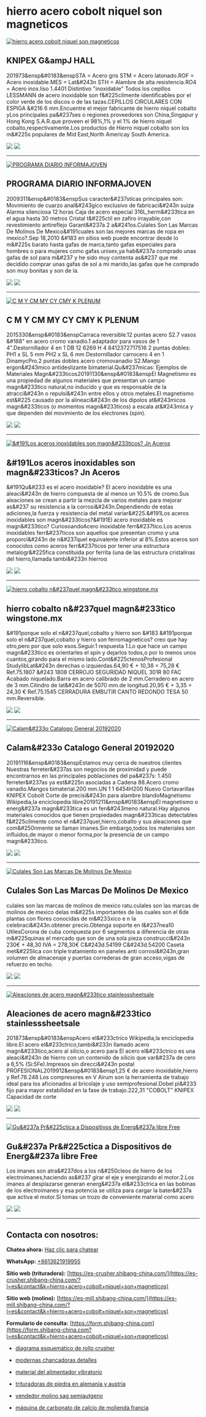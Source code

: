 # hierro acero cobolt niquel son magneticos

<a href="https://swt.shibang-china.com/?l=es&img&k=hierro+acero+cobolt+niquel+son+magneticos" target="_blank">![hierro acero cobolt niquel son magneticos](http://static.shibang-china.com/all-800x300/629.jpg)</a>

## KNIPEX G&ampJ HALL
201973&ensp&#0183&enspSTA = Acero gris STM = Acero latonado.ROF = Acero inoxidable.MES = Lat&#243n STH = Alambre de alta resistencia.RO4 = Acero inox.liso 1.4401 Distintivo "inoxidable" Todos los cepillos LESSMANN de acero inoxidable son f&#225cilmente identificables por el color verde de los discos o de las tazas.CEPILLOS CIRCULARES CON ESPIGA &#216 6 mm.Encuentre el mejor fabricante de hierro niquel cobalto yLos principales pa&#237ses o regiones proveedores son China,Singapur y Hong Kong S.A.R.que proveen el 98%,1% y el 1% de hierro niquel cobalto,respectivamente.Los productos de Hierro niquel cobalto son los m&#225s populares de Mid East,North Americay South America.


<a href="https://whatsapp.shibangsoft.com/WhatsApp.php" target="_blank" title="WhatsApp">![](http://static.shibang-china.com/icon/whatsapp.png)</a> <a href="https://swt.shibang-china.com/?l=es&icon&k=hierro+acero+cobolt+niquel+son+magneticos" target="_blank">![](http://static.shibang-china.com/icon/chat-es.png)</a>

---

<a href="https://swt.shibang-china.com/?l=es&img&k=hierro+acero+cobolt+niquel+son+magneticos" target="_blank">![PROGRAMA DIARIO INFORMAJOVEN](http://static.shibang-china.com/all-800x300/544.jpg)</a>

## PROGRAMA DIARIO INFORMAJOVEN
2009311&ensp&#0183&enspSus caracter&#237sticas principales son: Movimiento de cuarzo anal&#243gico exclusivo de fabricaci&#243n suiza Alarma silenciosa 12 horas Caja de acero especial 316L,herm&#233tica en el agua hasta 30 metros Cristal t&#225ctil en zafiro irrayable,con revestimiento antireflejo Garant&#237a 2 a&#241os.Culales Son Las Marcas De Molinos De Mexico&#191cuales son las mejores marcas de ropa en mexico?.Sep 18,2010 &#183 en sitios web puede encontrar desde lo m&#225s barato hasta gafas de marca,tanto gafas especiales para hombres o para mujeres como gafas unisex,ya hab&#237a comprado unas gafas de sol para m&#237 y he sido muy contenta as&#237 que me decidido comprar unas gafas de sol a mi marido,las gafas que he comprado son muy bonitas y son de la.


<a href="https://whatsapp.shibangsoft.com/WhatsApp.php" target="_blank" title="WhatsApp">![](http://static.shibang-china.com/icon/whatsapp.png)</a> <a href="https://swt.shibang-china.com/?l=es&icon&k=hierro+acero+cobolt+niquel+son+magneticos" target="_blank">![](http://static.shibang-china.com/icon/chat-es.png)</a>

---

<a href="https://swt.shibang-china.com/?l=es&img&k=hierro+acero+cobolt+niquel+son+magneticos" target="_blank">![C M Y CM MY CY CMY K PLENUM](http://static.shibang-china.com/all-800x300/683.jpg)</a>

## C M Y CM MY CY CMY K PLENUM
2015330&ensp&#0183&enspCarraca reversible.12 puntas acero S2.7 vasos &#188" en acero cromo vanadio.1 adaptador para vasos de 1 4".Destornillador 4 en 1 DB 12 6269 H 4 8412372717516 2 puntas dobles: PH1 x SL 5 mm PH2 x SL 6 mm Destornillador carrocero 4 en 1 DinamycPro.2 puntas dobles acero cromovanadio S2.Mango ergon&#243mico antideslizante bimaterial.Qu&#237micas: Ejemplos de Materiales Magn&#233ticos20191130&ensp&#0183&enspEl Magnetismo es una propiedad de algunos materiales que presentan un campo magn&#233tico natural,no inducido y que es responsable de la atracci&#243n o repulsi&#243n entre ellos y otros metales.El magnetismo est&#225 causado por la alineaci&#243n de los dipolos at&#243micos magn&#233ticos (o momentos magn&#233ticos) a escala at&#243mica y que dependen del movimiento de los electrones (spin).


<a href="https://whatsapp.shibangsoft.com/WhatsApp.php" target="_blank" title="WhatsApp">![](http://static.shibang-china.com/icon/whatsapp.png)</a> <a href="https://swt.shibang-china.com/?l=es&icon&k=hierro+acero+cobolt+niquel+son+magneticos" target="_blank">![](http://static.shibang-china.com/icon/chat-es.png)</a>

---

<a href="https://swt.shibang-china.com/?l=es&img&k=hierro+acero+cobolt+niquel+son+magneticos" target="_blank">![&#191Los aceros inoxidables son magn&#233ticos? Jn Aceros](http://static.shibang-china.com/all-800x300/821.jpg)</a>

## &#191Los aceros inoxidables son magn&#233ticos? Jn Aceros
&#191Qu&#233 es el acero inoxidable? El acero inoxidable es una aleaci&#243n de hierro compuesta de al menos un 10.5% de cromo.Sus aleaciones se crean a partir la mezcla de varios metales para mejorar as&#237 su resistencia a la corrosi&#243n.Dependiendo de estas adiciones,la fuerza y resistencia del metal variar&#225.&#191Los aceros inoxidables son magn&#233ticos?&#191El acero inoxidable es magn&#233tico? CuriosoandoAcero inoxidable ferr&#237tico.Los aceros inoxidables ferr&#237ticos son aquellos que presentan cromo y una proporci&#243n de n&#237quel equivalente inferior al 8%.Estos aceros son conocidos como aceros ferr&#237ticos por tener una estructura metalogr&#225fica constituida por ferrita (una de las estructura cristalinas del hierro,llamada tambi&#233n hierroα


<a href="https://whatsapp.shibangsoft.com/WhatsApp.php" target="_blank" title="WhatsApp">![](http://static.shibang-china.com/icon/whatsapp.png)</a> <a href="https://swt.shibang-china.com/?l=es&icon&k=hierro+acero+cobolt+niquel+son+magneticos" target="_blank">![](http://static.shibang-china.com/icon/chat-es.png)</a>

---

<a href="https://swt.shibang-china.com/?l=es&img&k=hierro+acero+cobolt+niquel+son+magneticos" target="_blank">![hierro cobalto n&#237quel magn&#233tico wingstone.mx](http://static.shibang-china.com/all-800x300/593.jpg)</a>

## hierro cobalto n&#237quel magn&#233tico wingstone.mx
&#191porque solo el n&#237quel,cobalto y hierro son &#183 &#191porque solo el n&#237quel,cobalto y hierro son ferromagneticos? creo que hay otro,pero por que solo esos.Seguir.1 respuesta 1.Lo que hace un campo magn&#233tico es orientarles el spin y dejarlos todos,o por lo menos unos cuantos,girando para el mismo lado.Cont&#225ctenosProfesional StudylibLat&#243n derechas o izquierdas.64,90 € + 10,38 = 75,28 € Ref.75.1807 &#243 1808 CERROJO SEGURIDAD NIQUEL 301R 80 FAC Acabado niquelado.Barra en acero calibrado de 2 mm.Cerradero en acero de 3 mm.Cilindro de lat&#243n de 5070 mm.de longitud.20,95 € + 3,35 = 24,30 € Ref.75.1545 CERRADURA EMBUTIR CANTO REDONDO TESA 50 mm.Reversible.


<a href="https://whatsapp.shibangsoft.com/WhatsApp.php" target="_blank" title="WhatsApp">![](http://static.shibang-china.com/icon/whatsapp.png)</a> <a href="https://swt.shibang-china.com/?l=es&icon&k=hierro+acero+cobolt+niquel+son+magneticos" target="_blank">![](http://static.shibang-china.com/icon/chat-es.png)</a>

---

<a href="https://swt.shibang-china.com/?l=es&img&k=hierro+acero+cobolt+niquel+son+magneticos" target="_blank">![Calam&#233o Catalogo General 20192020](http://static.shibang-china.com/all-800x300/886.jpg)</a>

## Calam&#233o Catalogo General 20192020
20191116&ensp&#0183&enspEstamos muy cerca de nuestros clientes Nuestras ferreter&#237as son negocios de proximidad y puede encontrarnos en las principales poblaciones del pa&#237s: 1.450 ferreter&#237as ya est&#225n asociadas a Cadena 88.Acero cromo vanadio.Mangos bimaterial.200 mm.UN 1 1 6454H200 Nuevo Cortavarillas KNIPEX Cobolt Corte de precisi&#243n para alambre blandoMagnetismo Wikipedia,la enciclopedia libre20191211&ensp&#0183&enspEl magnetismo o energ&#237a magn&#233tica es un fen&#243meno natural.Hay algunos materiales conocidos que tienen propiedades magn&#233ticas detectables f&#225cilmente como el n&#237quel,hierro,cobalto y sus aleaciones que com&#250nmente se llaman imanes.Sin embargo,todos los materiales son influidos,de mayor o menor forma,por la presencia de un campo magn&#233tico.


<a href="https://whatsapp.shibangsoft.com/WhatsApp.php" target="_blank" title="WhatsApp">![](http://static.shibang-china.com/icon/whatsapp.png)</a> <a href="https://swt.shibang-china.com/?l=es&icon&k=hierro+acero+cobolt+niquel+son+magneticos" target="_blank">![](http://static.shibang-china.com/icon/chat-es.png)</a>

---

<a href="https://swt.shibang-china.com/?l=es&img&k=hierro+acero+cobolt+niquel+son+magneticos" target="_blank">![Culales Son Las Marcas De Molinos De Mexico](http://static.shibang-china.com/all-800x300/479.jpg)</a>

## Culales Son Las Marcas De Molinos De Mexico
culales son las marcas de molinos de mexico ratu.culales son las marcas de molinos de mexico delas m&#225s importantes de las cuales son el 6de plantas con flores conocidas de m&#233xico e n la celebraci&#243n.obtener precio.Obtenga soporte en l&#237nea10 UtilesCorona de cuba compuesta por 6 segmentos a diferencia de otras m&#225quinas el mercado que son de una sola pieza construcci&#243n 230€ + 48,30 IVA = 278,30€ C&#243d.54199 C&#243d.54200 Caseta met&#225lica con triple tratamiento en paneles anti corrosi&#243n,gran volumen de almacenaje y puertas correderas de gran acceso,vigas de refuerzo en techo.


<a href="https://whatsapp.shibangsoft.com/WhatsApp.php" target="_blank" title="WhatsApp">![](http://static.shibang-china.com/icon/whatsapp.png)</a> <a href="https://swt.shibang-china.com/?l=es&icon&k=hierro+acero+cobolt+niquel+son+magneticos" target="_blank">![](http://static.shibang-china.com/icon/chat-es.png)</a>

---

<a href="https://swt.shibang-china.com/?l=es&img&k=hierro+acero+cobolt+niquel+son+magneticos" target="_blank">![Aleaciones de acero magn&#233tico stainlesssheetsale](http://static.shibang-china.com/all-800x300/667.jpg)</a>

## Aleaciones de acero magn&#233tico stainlesssheetsale
201873&ensp&#0183&enspAcero el&#233ctrico Wikipedia,la enciclopedia libre.El acero el&#233ctrico,tambi&#233n llamado acero magn&#233tico,acero al silicio,o acero para El acero el&#233ctrico es una aleaci&#243n de hierro con un contenido de silicio que var&#237a de cero a 6,5% (Si:5Fe).Impresos sin direcci&#243n postal PROFESIONAL2019912&ensp&#0183&ensp1,25 € de acero inoxidable,hierro y Ref.78.248 Los compresores en V Airum son la herramienta de trabajo ideal para los aficionados al bricolaje y uso semiprofesional.Dobel pi&#233 fijo para mayor estabilidad en la fase de trabajo.222,31 "COBOLT" KNIPEX Capacidad de corte


<a href="https://whatsapp.shibangsoft.com/WhatsApp.php" target="_blank" title="WhatsApp">![](http://static.shibang-china.com/icon/whatsapp.png)</a> <a href="https://swt.shibang-china.com/?l=es&icon&k=hierro+acero+cobolt+niquel+son+magneticos" target="_blank">![](http://static.shibang-china.com/icon/chat-es.png)</a>

---

<a href="https://swt.shibang-china.com/?l=es&img&k=hierro+acero+cobolt+niquel+son+magneticos" target="_blank">![Gu&#237a Pr&#225ctica a Dispositivos de Energ&#237a libre Free](http://static.shibang-china.com/all-800x300/696.jpg)</a>

## Gu&#237a Pr&#225ctica a Dispositivos de Energ&#237a libre Free
Los imanes son atra&#237dos a los n&#250cleos de hierro de los electroimanes,haciendo as&#237 girar el eje y energizando el motor.2.Los imanes al desplazarse generan energ&#237a el&#233ctrica en las bobinas de los electroimanes y esa potencia se utiliza para cargar la bater&#237a que activa el motor.Si tomas un trozo de conveniente material como acero

<a href="https://whatsapp.shibangsoft.com/WhatsApp.php" target="_blank" title="WhatsApp">![](http://static.shibang-china.com/icon/whatsapp.png)</a> <a href="https://swt.shibang-china.com/?l=es&icon&k=hierro+acero+cobolt+niquel+son+magneticos" target="_blank">![](http://static.shibang-china.com/icon/chat-es.png)</a>

---
## Contacta con nosotros:

**Chatea ahora:** [Haz clic para chatear](https://swt.shibang-china.com?l=es&contact&k=hierro+acero+cobolt+niquel+son+magneticos)

**WhatsApp:**  [+8613621919955](https://whatsapp.shibangsoft.com/WhatsApp.php)

**Sitio web (trituradora):** [https://es-crusher.shibang-china.com/](https://es-crusher.shibang-china.com/?l=es&contact&k=hierro+acero+cobolt+niquel+son+magneticos)

**Sitio web (molino):** [https://es-mill.shibang-china.com/](https://es-mill.shibang-china.com/?l=es&contact&k=hierro+acero+cobolt+niquel+son+magneticos)

**Formulario de consulta:** [https://form.shibang-china.com](https://form.shibang-china.com?l=es&contact&k=hierro+acero+cobolt+niquel+son+magneticos)

* [diagrama esquemático de rollo crusher](../52/diagrama%20esquem%C3%A1tico%20de%20rollo%20crusher.md)

* [modernas chancadoras detalles](../51/modernas%20chancadoras%20detalles.md)

* [material del alimentador vibratorio](../53/material%20del%20alimentador%20vibratorio.md)

* [trituradoras de piedra en alemania y austria](../52/trituradoras%20de%20piedra%20en%20alemania%20y%20austria.md)

* [vendedor molino sag semiautgeno](../62/vendedor%20molino%20sag%20semiautgeno.md)

* [máquina de carbonato de calcio de molienda francia](../59/m%C3%A1quina%20de%20carbonato%20de%20calcio%20de%20molienda%20francia.md)